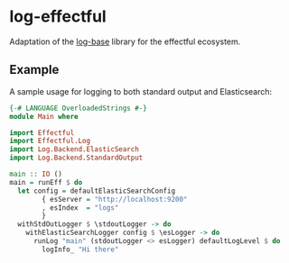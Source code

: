 # log-effectful

Adaptation of the [log-base](https://hackage.haskell.org/package/log-base)
library for the effectful ecosystem.

## Example

A sample usage for logging to both standard output and Elasticsearch:

```haskell
{-# LANGUAGE OverloadedStrings #-}
module Main where

import Effectful
import Effectful.Log
import Log.Backend.ElasticSearch
import Log.Backend.StandardOutput

main :: IO ()
main = runEff $ do
  let config = defaultElasticSearchConfig
        { esServer = "http://localhost:9200"
        , esIndex  = "logs"
        }
  withStdOutLogger $ \stdoutLogger -> do
    withElasticSearchLogger config $ \esLogger -> do
      runLog "main" (stdoutLogger <> esLogger) defaultLogLevel $ do
        logInfo_ "Hi there"
```

